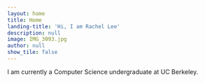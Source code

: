 ```yaml
---
layout: home
title: Home
landing-title: 'Hi, I am Rachel Lee'
description: null
image: IMG_3093.jpg
author: null
show_tile: false
---
```


I am currently a Computer Science undergraduate at UC Berkeley.
